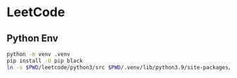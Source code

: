 # LeetCode

## Python Env

```sh
python -m venv .venv
pip install -U pip black
ln -s $PWD/leetcode/python3/src $PWD/.venv/lib/python3.9/site-packages/leetcode
```
